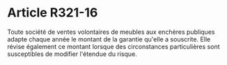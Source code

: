 # Article R321-16

Toute société de ventes volontaires de meubles aux enchères publiques adapte chaque année le montant de la garantie qu'elle a souscrite. Elle révise également ce montant lorsque des circonstances particulières sont susceptibles de modifier l'étendue du risque.
